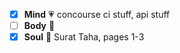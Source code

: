 - [x] **Mind** :heartpulse: concourse ci stuff, api stuff 
- [ ] **Body** :dancer:
- [x] **Soul** :pray: Surat Taha, pages 1-3 
